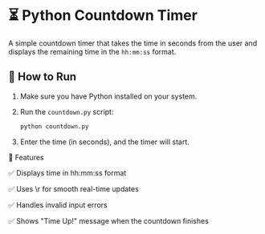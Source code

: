 # ⏳ Python Countdown Timer

A simple countdown timer that takes the time in seconds from the user and displays the remaining time in the `hh:mm:ss` format.

## 🚀 How to Run

1. Make sure you have Python installed on your system.  
2. Run the `countdown.py` script:

   ```bash
   python countdown.py
3. Enter the time (in seconds), and the timer will start.

🔧 Features

✅ Displays time in hh:mm:ss format

✅ Uses \r for smooth real-time updates

✅ Handles invalid input errors

✅ Shows "Time Up!" message when the countdown finishes
